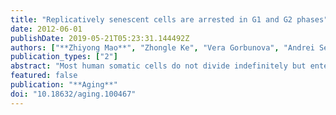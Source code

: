 ```yaml
---
title: "Replicatively senescent cells are arrested in G1 and G2 phases"
date: 2012-06-01
publishDate: 2019-05-21T05:23:31.144492Z
authors: ["**Zhiyong Mao**", "Zhongle Ke", "Vera Gorbunova", "Andrei Seluanov"]
publication_types: ["2"]
abstract: "Most human somatic cells do not divide indefinitely but enter a terminal growth arrest termed replicative senescence. Replicatively senescent cells are generally believed to arrest in G1 or G0 stage of the cell cycle. While doing cell cycle analysis on three different lines of normal human fibroblasts we observed that 36-60% of the replicatively senescent cells had 4N DNA content. Only up to 5% of senescent cells had more than one nucleus ruling out the possibility that the 4N cell population were G1-arrested bi-nucleated cells. Furthermore, it is unlikely that the 4N cells are tetraploids, because actively dividing pre-senescent cultures lacked the 8N tetraploid G2 population. Collectively these results suggest that the 4N population consists of G2 arrested cells. The notion that a large fraction of senescent cell population is arrested in G2 is important for understanding the biology of replicative senescence."
featured: false
publication: "**Aging**"
doi: "10.18632/aging.100467"
---
```


